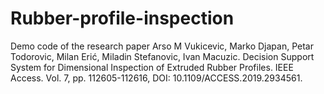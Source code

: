 # Rubber-profile-inspection
Demo code of the research paper Arso M Vukicevic, Marko Djapan, Petar Todorovic, Milan Erić, Miladin Stefanovic, Ivan Macuzic. Decision Support System for Dimensional Inspection of Extruded Rubber Profiles. IEEE Access. Vol. 7, pp. 112605-112616, DOI: 10.1109/ACCESS.2019.2934561.
